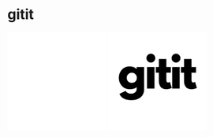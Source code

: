 # gitit

<p float=left>
  <img src="logos/gitit_dark_trans.png" alt="logo" width="200" />
  <img src="logos/gitit_light_trans.png" alt="logo" width="200" />
</p>

